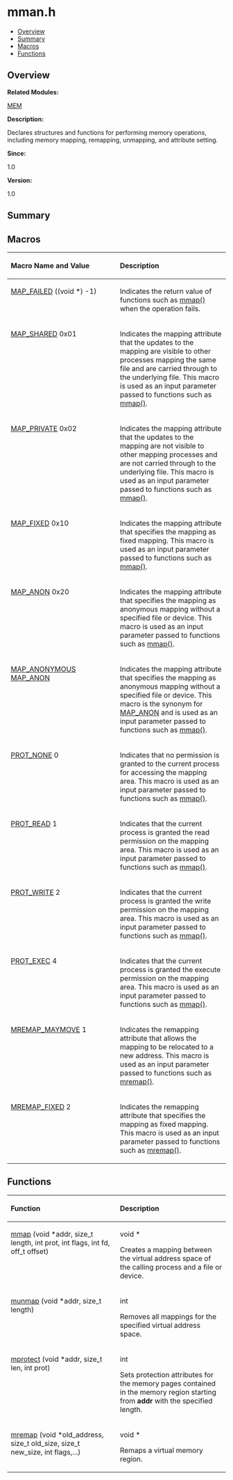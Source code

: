 # mman.h<a name="ZH-CN_TOPIC_0000001054748009"></a>

-   [Overview](#section1778029163165628)
-   [Summary](#section469997764165628)
-   [Macros](#define-members)
-   [Functions](#func-members)

## **Overview**<a name="section1778029163165628"></a>

**Related Modules:**

[MEM](MEM.md)

**Description:**

Declares structures and functions for performing memory operations, including memory mapping, remapping, unmapping, and attribute setting. 

**Since:**

1.0

**Version:**

1.0

## **Summary**<a name="section469997764165628"></a>

## Macros<a name="define-members"></a>

<a name="table86348474165628"></a>
<table><thead align="left"><tr id="row1995373848165628"><th class="cellrowborder" valign="top" width="50%" id="mcps1.1.3.1.1"><p id="p788055280165628"><a name="p788055280165628"></a><a name="p788055280165628"></a>Macro Name and Value</p>
</th>
<th class="cellrowborder" valign="top" width="50%" id="mcps1.1.3.1.2"><p id="p2046613941165628"><a name="p2046613941165628"></a><a name="p2046613941165628"></a>Description</p>
</th>
</tr>
</thead>
<tbody><tr id="row693342011165628"><td class="cellrowborder" valign="top" width="50%" headers="mcps1.1.3.1.1 "><p id="p2098512777165628"><a name="p2098512777165628"></a><a name="p2098512777165628"></a><a href="MEM.md#ga8523dcf952f6ff059a3bed717e4f1296">MAP_FAILED</a>   ((void *) -1)</p>
</td>
<td class="cellrowborder" valign="top" width="50%" headers="mcps1.1.3.1.2 "><p id="p655460025165628"><a name="p655460025165628"></a><a name="p655460025165628"></a>Indicates the return value of functions such as <a href="MEM.md#gadcdc6990a7641f7ba05f5dd2a603b992">mmap()</a> when the operation fails. </p>
</td>
</tr>
<tr id="row1538076643165628"><td class="cellrowborder" valign="top" width="50%" headers="mcps1.1.3.1.1 "><p id="p236846293165628"><a name="p236846293165628"></a><a name="p236846293165628"></a><a href="MEM.md#ga57028962c2a7c0c802ca6613492f2ef3">MAP_SHARED</a>   0x01</p>
</td>
<td class="cellrowborder" valign="top" width="50%" headers="mcps1.1.3.1.2 "><p id="p342144454165628"><a name="p342144454165628"></a><a name="p342144454165628"></a>Indicates the mapping attribute that the updates to the mapping are visible to other processes mapping the same file and are carried through to the underlying file. This macro is used as an input parameter passed to functions such as <a href="MEM.md#gadcdc6990a7641f7ba05f5dd2a603b992">mmap()</a>. </p>
</td>
</tr>
<tr id="row1570677910165628"><td class="cellrowborder" valign="top" width="50%" headers="mcps1.1.3.1.1 "><p id="p59804665165628"><a name="p59804665165628"></a><a name="p59804665165628"></a><a href="MEM.md#ga398ef47a991a44389aa9818c98a28d24">MAP_PRIVATE</a>   0x02</p>
</td>
<td class="cellrowborder" valign="top" width="50%" headers="mcps1.1.3.1.2 "><p id="p1969993398165628"><a name="p1969993398165628"></a><a name="p1969993398165628"></a>Indicates the mapping attribute that the updates to the mapping are not visible to other mapping processes and are not carried through to the underlying file. This macro is used as an input parameter passed to functions such as <a href="MEM.md#gadcdc6990a7641f7ba05f5dd2a603b992">mmap()</a>. </p>
</td>
</tr>
<tr id="row62648815165628"><td class="cellrowborder" valign="top" width="50%" headers="mcps1.1.3.1.1 "><p id="p1145081575165628"><a name="p1145081575165628"></a><a name="p1145081575165628"></a><a href="MEM.md#ga387ec707b30c5e78cf20a14517a63b96">MAP_FIXED</a>   0x10</p>
</td>
<td class="cellrowborder" valign="top" width="50%" headers="mcps1.1.3.1.2 "><p id="p831054551165628"><a name="p831054551165628"></a><a name="p831054551165628"></a>Indicates the mapping attribute that specifies the mapping as fixed mapping. This macro is used as an input parameter passed to functions such as <a href="MEM.md#gadcdc6990a7641f7ba05f5dd2a603b992">mmap()</a>. </p>
</td>
</tr>
<tr id="row896903946165628"><td class="cellrowborder" valign="top" width="50%" headers="mcps1.1.3.1.1 "><p id="p616581058165628"><a name="p616581058165628"></a><a name="p616581058165628"></a><a href="MEM.md#ga298ddbffafbe6cf941b92092edfb86a5">MAP_ANON</a>   0x20</p>
</td>
<td class="cellrowborder" valign="top" width="50%" headers="mcps1.1.3.1.2 "><p id="p1524912475165628"><a name="p1524912475165628"></a><a name="p1524912475165628"></a>Indicates the mapping attribute that specifies the mapping as anonymous mapping without a specified file or device. This macro is used as an input parameter passed to functions such as <a href="MEM.md#gadcdc6990a7641f7ba05f5dd2a603b992">mmap()</a>. </p>
</td>
</tr>
<tr id="row1977840806165628"><td class="cellrowborder" valign="top" width="50%" headers="mcps1.1.3.1.1 "><p id="p1033607788165628"><a name="p1033607788165628"></a><a name="p1033607788165628"></a><a href="MEM.md#gae4f86bff73414c5fc08c058f957212f0">MAP_ANONYMOUS</a>   <a href="MEM.md#ga298ddbffafbe6cf941b92092edfb86a5">MAP_ANON</a></p>
</td>
<td class="cellrowborder" valign="top" width="50%" headers="mcps1.1.3.1.2 "><p id="p636793598165628"><a name="p636793598165628"></a><a name="p636793598165628"></a>Indicates the mapping attribute that specifies the mapping as anonymous mapping without a specified file or device. This macro is the synonym for <a href="MEM.md#ga298ddbffafbe6cf941b92092edfb86a5">MAP_ANON</a> and is used as an input parameter passed to functions such as <a href="MEM.md#gadcdc6990a7641f7ba05f5dd2a603b992">mmap()</a>. </p>
</td>
</tr>
<tr id="row1411855162165628"><td class="cellrowborder" valign="top" width="50%" headers="mcps1.1.3.1.1 "><p id="p926125527165628"><a name="p926125527165628"></a><a name="p926125527165628"></a><a href="MEM.md#ga6a982b48b8d3eb8eccd17e0d54ee5379">PROT_NONE</a>   0</p>
</td>
<td class="cellrowborder" valign="top" width="50%" headers="mcps1.1.3.1.2 "><p id="p1779139525165628"><a name="p1779139525165628"></a><a name="p1779139525165628"></a>Indicates that no permission is granted to the current process for accessing the mapping area. This macro is used as an input parameter passed to functions such as <a href="MEM.md#gadcdc6990a7641f7ba05f5dd2a603b992">mmap()</a>. </p>
</td>
</tr>
<tr id="row1928697476165628"><td class="cellrowborder" valign="top" width="50%" headers="mcps1.1.3.1.1 "><p id="p58263592165628"><a name="p58263592165628"></a><a name="p58263592165628"></a><a href="MEM.md#ga15bf68ce8b590838b3a5c0b639d8d519">PROT_READ</a>   1</p>
</td>
<td class="cellrowborder" valign="top" width="50%" headers="mcps1.1.3.1.2 "><p id="p1317810608165628"><a name="p1317810608165628"></a><a name="p1317810608165628"></a>Indicates that the current process is granted the read permission on the mapping area. This macro is used as an input parameter passed to functions such as <a href="MEM.md#gadcdc6990a7641f7ba05f5dd2a603b992">mmap()</a>. </p>
</td>
</tr>
<tr id="row743596533165628"><td class="cellrowborder" valign="top" width="50%" headers="mcps1.1.3.1.1 "><p id="p514953450165628"><a name="p514953450165628"></a><a name="p514953450165628"></a><a href="MEM.md#ga2a79c8ceefb8fc25a940ae07a3d94429">PROT_WRITE</a>   2</p>
</td>
<td class="cellrowborder" valign="top" width="50%" headers="mcps1.1.3.1.2 "><p id="p874541341165628"><a name="p874541341165628"></a><a name="p874541341165628"></a>Indicates that the current process is granted the write permission on the mapping area. This macro is used as an input parameter passed to functions such as <a href="MEM.md#gadcdc6990a7641f7ba05f5dd2a603b992">mmap()</a>. </p>
</td>
</tr>
<tr id="row1746544829165628"><td class="cellrowborder" valign="top" width="50%" headers="mcps1.1.3.1.1 "><p id="p1128354294165628"><a name="p1128354294165628"></a><a name="p1128354294165628"></a><a href="MEM.md#ga77848f068638e916c72cd543f5ecb815">PROT_EXEC</a>   4</p>
</td>
<td class="cellrowborder" valign="top" width="50%" headers="mcps1.1.3.1.2 "><p id="p1566786366165628"><a name="p1566786366165628"></a><a name="p1566786366165628"></a>Indicates that the current process is granted the execute permission on the mapping area. This macro is used as an input parameter passed to functions such as <a href="MEM.md#gadcdc6990a7641f7ba05f5dd2a603b992">mmap()</a>. </p>
</td>
</tr>
<tr id="row319418131165628"><td class="cellrowborder" valign="top" width="50%" headers="mcps1.1.3.1.1 "><p id="p924286999165628"><a name="p924286999165628"></a><a name="p924286999165628"></a><a href="MEM.md#ga979a9c42ee569172c2017c522c17a0b1">MREMAP_MAYMOVE</a>   1</p>
</td>
<td class="cellrowborder" valign="top" width="50%" headers="mcps1.1.3.1.2 "><p id="p1966410465165628"><a name="p1966410465165628"></a><a name="p1966410465165628"></a>Indicates the remapping attribute that allows the mapping to be relocated to a new address. This macro is used as an input parameter passed to functions such as <a href="MEM.md#ga1b5acd27009fbbf05d18e90640f6ef64">mremap()</a>. </p>
</td>
</tr>
<tr id="row1930574545165628"><td class="cellrowborder" valign="top" width="50%" headers="mcps1.1.3.1.1 "><p id="p209513904165628"><a name="p209513904165628"></a><a name="p209513904165628"></a><a href="MEM.md#ga689fc9cb8e5f54526471e67573624af9">MREMAP_FIXED</a>   2</p>
</td>
<td class="cellrowborder" valign="top" width="50%" headers="mcps1.1.3.1.2 "><p id="p1543061230165628"><a name="p1543061230165628"></a><a name="p1543061230165628"></a>Indicates the remapping attribute that specifies the mapping as fixed mapping. This macro is used as an input parameter passed to functions such as <a href="MEM.md#ga1b5acd27009fbbf05d18e90640f6ef64">mremap()</a>. </p>
</td>
</tr>
</tbody>
</table>

## Functions<a name="func-members"></a>

<a name="table194334345165628"></a>
<table><thead align="left"><tr id="row456031714165628"><th class="cellrowborder" valign="top" width="50%" id="mcps1.1.3.1.1"><p id="p78668050165628"><a name="p78668050165628"></a><a name="p78668050165628"></a>Function</p>
</th>
<th class="cellrowborder" valign="top" width="50%" id="mcps1.1.3.1.2"><p id="p1848397633165628"><a name="p1848397633165628"></a><a name="p1848397633165628"></a>Description</p>
</th>
</tr>
</thead>
<tbody><tr id="row1287345638165628"><td class="cellrowborder" valign="top" width="50%" headers="mcps1.1.3.1.1 "><p id="p836288063165628"><a name="p836288063165628"></a><a name="p836288063165628"></a><a href="MEM.md#gadcdc6990a7641f7ba05f5dd2a603b992">mmap</a> (void *addr, size_t length, int prot, int flags, int fd, off_t offset)</p>
</td>
<td class="cellrowborder" valign="top" width="50%" headers="mcps1.1.3.1.2 "><p id="p774392206165628"><a name="p774392206165628"></a><a name="p774392206165628"></a>void * </p>
<p id="p1674765094165628"><a name="p1674765094165628"></a><a name="p1674765094165628"></a>Creates a mapping between the virtual address space of the calling process and a file or device. </p>
</td>
</tr>
<tr id="row1133088316165628"><td class="cellrowborder" valign="top" width="50%" headers="mcps1.1.3.1.1 "><p id="p1242862183165628"><a name="p1242862183165628"></a><a name="p1242862183165628"></a><a href="MEM.md#ga1343e4aa663c9e8bb7d1b16d367f0b08">munmap</a> (void *addr, size_t length)</p>
</td>
<td class="cellrowborder" valign="top" width="50%" headers="mcps1.1.3.1.2 "><p id="p978451065165628"><a name="p978451065165628"></a><a name="p978451065165628"></a>int </p>
<p id="p1137449635165628"><a name="p1137449635165628"></a><a name="p1137449635165628"></a>Removes all mappings for the specified virtual address space. </p>
</td>
</tr>
<tr id="row1236692537165628"><td class="cellrowborder" valign="top" width="50%" headers="mcps1.1.3.1.1 "><p id="p192763749165628"><a name="p192763749165628"></a><a name="p192763749165628"></a><a href="MEM.md#gaa0752189f14ca11ba413fc944ae08b9c">mprotect</a> (void *addr, size_t len, int prot)</p>
</td>
<td class="cellrowborder" valign="top" width="50%" headers="mcps1.1.3.1.2 "><p id="p20544466165628"><a name="p20544466165628"></a><a name="p20544466165628"></a>int </p>
<p id="p1315526764165628"><a name="p1315526764165628"></a><a name="p1315526764165628"></a>Sets protection attributes for the memory pages contained in the memory region starting from <strong id="b2010548017165628"><a name="b2010548017165628"></a><a name="b2010548017165628"></a>addr</strong> with the specified length. </p>
</td>
</tr>
<tr id="row1049855393165628"><td class="cellrowborder" valign="top" width="50%" headers="mcps1.1.3.1.1 "><p id="p870081964165628"><a name="p870081964165628"></a><a name="p870081964165628"></a><a href="MEM.md#ga1b5acd27009fbbf05d18e90640f6ef64">mremap</a> (void *old_address, size_t old_size, size_t new_size, int flags,...)</p>
</td>
<td class="cellrowborder" valign="top" width="50%" headers="mcps1.1.3.1.2 "><p id="p930535504165628"><a name="p930535504165628"></a><a name="p930535504165628"></a>void * </p>
<p id="p1821625835165628"><a name="p1821625835165628"></a><a name="p1821625835165628"></a>Remaps a virtual memory region. </p>
</td>
</tr>
</tbody>
</table>

